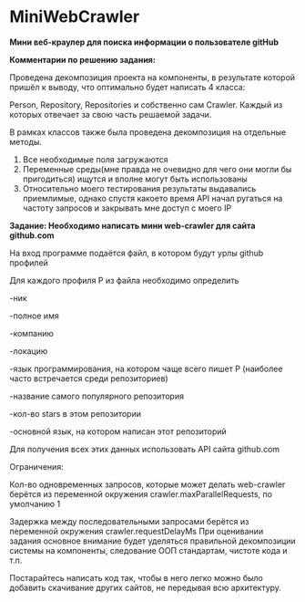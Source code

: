 # MiniWebCrawler
<b>Мини веб-краулер для поиска информации о пользователе gitHub</b>

<b>Комментарии по решению задания:</b>

Проведена декомпозиция проекта на компоненты, в результате которой пришёл к выводу, что оптимально будет написать 4 класса:

Person, Repository, Repositories и собственно сам Crawler. Каждый из которых отвечает за свою часть решаемой задачи.

В рамках классов также была проведена декомпозиция на отдельные методы.


1. Все необходимые поля загружаются
2. Переменные среды(мне правда не очевидно для чего они могли бы пригодиться) ищутся и вполне могут быть использованы
3. Относительно моего тестирования результаты выдавались приемлимые, однако спустя какоето время 
   API начал ругаться на частоту запросов и закрывать мне доступ с моего IP

  
 
<b>Задание: 
Необходимо написать мини web-crawler для сайта github.com</b>

На вход программе подаётся файл, в котором будут урлы github профилей

Для каждого профиля P из файла необходимо определить


-ник

-полное имя

-компанию

-локацию

-язык программирования, на котором чаще всего пишет P (наиболее часто встречается среди репозиториев)

-название самого популярного репозитория

-кол-во stars в этом репозитории

-основной язык, на котором написан этот репозиторий

Для получения всех этих данных использовать API сайта github.com

Ограничения:

Кол-во одновременных запросов, которые может делать web-crawler берётся из переменной окружения crawler.maxParallelRequests, по умолчанию 1

Задержка между последовательными запросами берётся из переменной окружения crawler.requestDelayMs
При оценивании задания основное внимание будет уделяться правильной декомпозиции системы на компоненты, следование ООП стандартам, чистоте кода и т.п. 

Постарайтесь написать код так, чтобы в него легко можно было добавить скачивание других сайтов, не передывая всю архитектуру.

